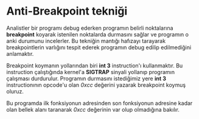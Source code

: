 # Anti-Breakpoint tekniği
Analistler bir programı debug ederken programın belirli noktalarına **breakpoint** koyarak istenilen noktalarda durmasını sağlar ve programın o anki durumunu incelerler. Bu tekniğin mantığı hafızayı tarayarak breakpointlerin varlığını tespit ederek programın debug edilip edilmediğini anlamaktır.

Breakpoint koymanın yollarından biri **int 3** instruction'ı kullanmaktır. Bu instruction çalıştığında kernel'a **SIGTRAP** sinyali yollanıp programın çalışması durdurulur. Programın durmasını istediğimiz yere **int 3** instructionının opcode'u olan *0xcc* değerini yazarak breakpoint koymuş oluruz.

Bu programda ilk fonksiyonun adresinden son fonksiyonun adresine kadar olan bellek alanı taranarak *0xcc* değerinin var olup olmadığına bakılır.
